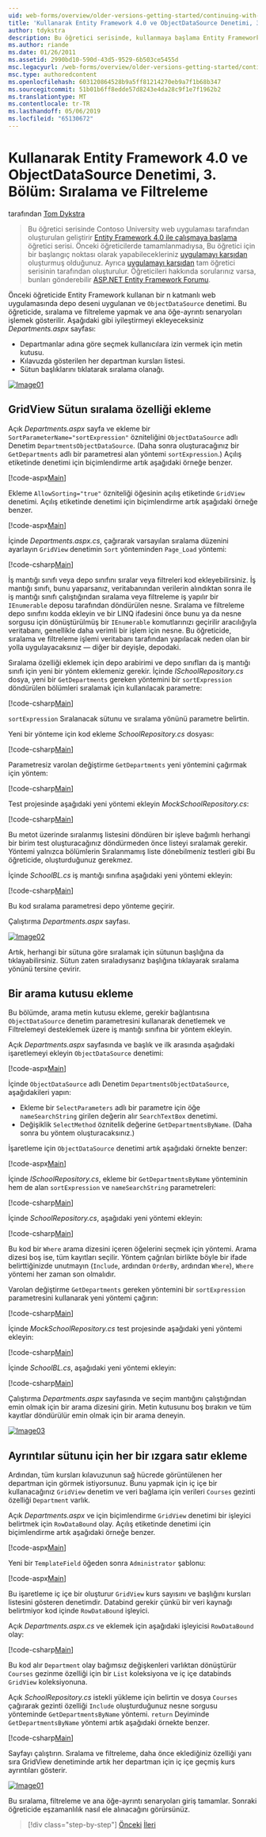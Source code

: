 ```yaml
---
uid: web-forms/overview/older-versions-getting-started/continuing-with-ef/using-the-entity-framework-and-the-objectdatasource-control-part-3-sorting-and-filtering
title: 'Kullanarak Entity Framework 4.0 ve ObjectDataSource Denetimi, 3. Bölüm: Sıralama ve filtreleme | Microsoft Docs'
author: tdykstra
description: Bu öğretici serisinde, kullanmaya başlama Entity Framework 4.0 öğretici serisinin tarafından oluşturulan Contoso University web uygulaması oluşturur. BEN...
ms.author: riande
ms.date: 01/26/2011
ms.assetid: 2990bd10-590d-43d5-9529-6b503ce5455d
msc.legacyurl: /web-forms/overview/older-versions-getting-started/continuing-with-ef/using-the-entity-framework-and-the-objectdatasource-control-part-3-sorting-and-filtering
msc.type: authoredcontent
ms.openlocfilehash: 603120864528b9a5ff81214270eb9a7f1b68b347
ms.sourcegitcommit: 51b01b6ff8edde57d8243e4da28c9f1e7f1962b2
ms.translationtype: MT
ms.contentlocale: tr-TR
ms.lasthandoff: 05/06/2019
ms.locfileid: "65130672"
---
```

# <a name="using-the-entity-framework-40-and-the-objectdatasource-control-part-3-sorting-and-filtering"></a>Kullanarak Entity Framework 4.0 ve ObjectDataSource Denetimi, 3. Bölüm: Sıralama ve Filtreleme

tarafından [Tom Dykstra](https://github.com/tdykstra)

> Bu öğretici serisinde Contoso University web uygulaması tarafından oluşturulan geliştirir [Entity Framework 4.0 ile çalışmaya başlama](https://asp.net/entity-framework/tutorials#Getting%20Started) öğretici serisi. Önceki öğreticilerde tamamlanmadıysa, Bu öğretici için bir başlangıç noktası olarak yapabilecekleriniz [uygulamayı karşıdan](https://code.msdn.microsoft.com/ASPNET-Web-Forms-97f8ee9a) oluşturmuş olduğunuz. Ayrıca [uygulamayı karşıdan](https://code.msdn.microsoft.com/ASPNET-Web-Forms-6c7197aa) tam öğretici serisinin tarafından oluşturulur. Öğreticileri hakkında sorularınız varsa, bunları gönderebilir [ASP.NET Entity Framework Forumu](https://forums.asp.net/1227.aspx).

Önceki öğreticide Entity Framework kullanan bir n katmanlı web uygulamasında depo deseni uygulanan ve `ObjectDataSource` denetimi. Bu öğreticide, sıralama ve filtreleme yapmak ve ana öğe-ayrıntı senaryoları işlemek gösterilir. Aşağıdaki gibi iyileştirmeyi ekleyeceksiniz *Departments.aspx* sayfası:

- Departmanlar adına göre seçmek kullanıcılara izin vermek için metin kutusu.
- Kılavuzda gösterilen her departman kursları listesi.
- Sütun başlıklarını tıklatarak sıralama olanağı.

[![Image01](using-the-entity-framework-and-the-objectdatasource-control-part-3-sorting-and-filtering/_static/image2.png)](using-the-entity-framework-and-the-objectdatasource-control-part-3-sorting-and-filtering/_static/image1.png)

## <a name="adding-the-ability-to-sort-gridview-columns"></a>GridView Sütun sıralama özelliği ekleme

Açık *Departments.aspx* sayfa ve ekleme bir `SortParameterName="sortExpression"` özniteliğini `ObjectDataSource` adlı Denetim `DepartmentsObjectDataSource`. (Daha sonra oluşturacağınız bir `GetDepartments` adlı bir parametresi alan yöntemi `sortExpression`.) Açılış etiketinde denetimi için biçimlendirme artık aşağıdaki örneğe benzer.

[!code-aspx[Main](using-the-entity-framework-and-the-objectdatasource-control-part-3-sorting-and-filtering/samples/sample1.aspx)]

Ekleme `AllowSorting="true"` özniteliği öğesinin açılış etiketinde `GridView` denetimi. Açılış etiketinde denetimi için biçimlendirme artık aşağıdaki örneğe benzer.

[!code-aspx[Main](using-the-entity-framework-and-the-objectdatasource-control-part-3-sorting-and-filtering/samples/sample2.aspx)]

İçinde *Departments.aspx.cs*, çağırarak varsayılan sıralama düzenini ayarlayın `GridView` denetimin `Sort` yönteminden `Page_Load` yöntemi:

[!code-csharp[Main](using-the-entity-framework-and-the-objectdatasource-control-part-3-sorting-and-filtering/samples/sample3.cs)]

İş mantığı sınıfı veya depo sınıfını sıralar veya filtreleri kod ekleyebilirsiniz. İş mantığı sınıfı, bunu yaparsanız, veritabanından verilerin alındıktan sonra ile iş mantığı sınıfı çalıştığından sıralama veya filtreleme iş yapılır bir `IEnumerable` deposu tarafından döndürülen nesne. Sıralama ve filtreleme depo sınıfını kodda ekleyin ve bir LINQ ifadesini önce bunu ya da nesne sorgusu için dönüştürülmüş bir `IEnumerable` komutlarınızı geçirilir aracılığıyla veritabanı, genellikle daha verimli bir işlem için nesne. Bu öğreticide, sıralama ve filtreleme işlemi veritabanı tarafından yapılacak neden olan bir yolla uygulayacaksınız — diğer bir deyişle, depodaki.

Sıralama özelliği eklemek için depo arabirimi ve depo sınıfları da iş mantığı sınıfı için yeni bir yöntem eklemeniz gerekir. İçinde *ISchoolRepository.cs* dosya, yeni bir `GetDepartments` gereken yöntemini bir `sortExpression` döndürülen bölümleri sıralamak için kullanılacak parametre:

[!code-csharp[Main](using-the-entity-framework-and-the-objectdatasource-control-part-3-sorting-and-filtering/samples/sample4.cs)]

`sortExpression` Sıralanacak sütunu ve sıralama yönünü parametre belirtin.

Yeni bir yönteme için kod ekleme *SchoolRepository.cs* dosyası:

[!code-csharp[Main](using-the-entity-framework-and-the-objectdatasource-control-part-3-sorting-and-filtering/samples/sample5.cs)]

Parametresiz varolan değiştirme `GetDepartments` yeni yöntemini çağırmak için yöntem:

[!code-csharp[Main](using-the-entity-framework-and-the-objectdatasource-control-part-3-sorting-and-filtering/samples/sample6.cs)]

Test projesinde aşağıdaki yeni yöntemi ekleyin *MockSchoolRepository.cs*:

[!code-csharp[Main](using-the-entity-framework-and-the-objectdatasource-control-part-3-sorting-and-filtering/samples/sample7.cs)]

Bu metot üzerinde sıralanmış listesini döndüren bir işleve bağımlı herhangi bir birim test oluşturacağınız döndürmeden önce listeyi sıralamak gerekir. Yöntemi yalnızca bölümlerin Sıralanmamış liste dönebilmeniz testleri gibi Bu öğreticide, oluşturduğunuz gerekmez.

İçinde *SchoolBL.cs* iş mantığı sınıfına aşağıdaki yeni yöntemi ekleyin:

[!code-csharp[Main](using-the-entity-framework-and-the-objectdatasource-control-part-3-sorting-and-filtering/samples/sample8.cs)]

Bu kod sıralama parametresi depo yönteme geçirir.

Çalıştırma *Departments.aspx* sayfası.

[![Image02](using-the-entity-framework-and-the-objectdatasource-control-part-3-sorting-and-filtering/_static/image4.png)](using-the-entity-framework-and-the-objectdatasource-control-part-3-sorting-and-filtering/_static/image3.png)

Artık, herhangi bir sütuna göre sıralamak için sütunun başlığına da tıklayabilirsiniz. Sütun zaten sıraladıysanız başlığına tıklayarak sıralama yönünü tersine çevirir.

## <a name="adding-a-search-box"></a>Bir arama kutusu ekleme

Bu bölümde, arama metin kutusu ekleme, gerekir bağlantısına `ObjectDataSource` denetim parametresini kullanarak denetlemek ve Filtrelemeyi desteklemek üzere iş mantığı sınıfına bir yöntem ekleyin.

Açık *Departments.aspx* sayfasında ve başlık ve ilk arasında aşağıdaki işaretlemeyi ekleyin `ObjectDataSource` denetimi:

[!code-aspx[Main](using-the-entity-framework-and-the-objectdatasource-control-part-3-sorting-and-filtering/samples/sample9.aspx)]

İçinde `ObjectDataSource` adlı Denetim `DepartmentsObjectDataSource`, aşağıdakileri yapın:

- Ekleme bir `SelectParameters` adlı bir parametre için öğe `nameSearchString` girilen değerin alır `SearchTextBox` denetimi.
- Değişiklik `SelectMethod` öznitelik değerine `GetDepartmentsByName`. (Daha sonra bu yöntem oluşturacaksınız.)

İşaretleme için `ObjectDataSource` denetimi artık aşağıdaki örnekte benzer:

[!code-aspx[Main](using-the-entity-framework-and-the-objectdatasource-control-part-3-sorting-and-filtering/samples/sample10.aspx)]

İçinde *ISchoolRepository.cs*, ekleme bir `GetDepartmentsByName` yönteminin hem de alan `sortExpression` ve `nameSearchString` parametreleri:

[!code-csharp[Main](using-the-entity-framework-and-the-objectdatasource-control-part-3-sorting-and-filtering/samples/sample11.cs)]

İçinde *SchoolRepository.cs*, aşağıdaki yeni yöntemi ekleyin:

[!code-csharp[Main](using-the-entity-framework-and-the-objectdatasource-control-part-3-sorting-and-filtering/samples/sample12.cs)]

Bu kod bir `Where` arama dizesini içeren öğelerini seçmek için yöntemi. Arama dizesi boş ise, tüm kayıtları seçilir. Yöntem çağrıları birlikte böyle bir ifade belirttiğinizde unutmayın (`Include`, ardından `OrderBy`, ardından `Where`), `Where` yöntemi her zaman son olmalıdır.

Varolan değiştirme `GetDepartments` gereken yöntemini bir `sortExpression` parametresini kullanarak yeni yöntemi çağırın:

[!code-csharp[Main](using-the-entity-framework-and-the-objectdatasource-control-part-3-sorting-and-filtering/samples/sample13.cs)]

İçinde *MockSchoolRepository.cs* test projesinde aşağıdaki yeni yöntemi ekleyin:

[!code-csharp[Main](using-the-entity-framework-and-the-objectdatasource-control-part-3-sorting-and-filtering/samples/sample14.cs)]

İçinde *SchoolBL.cs*, aşağıdaki yeni yöntemi ekleyin:

[!code-csharp[Main](using-the-entity-framework-and-the-objectdatasource-control-part-3-sorting-and-filtering/samples/sample15.cs)]

Çalıştırma *Departments.aspx* sayfasında ve seçim mantığını çalıştığından emin olmak için bir arama dizesini girin. Metin kutusunu boş bırakın ve tüm kayıtlar döndürülür emin olmak için bir arama deneyin.

[![Image03](using-the-entity-framework-and-the-objectdatasource-control-part-3-sorting-and-filtering/_static/image6.png)](using-the-entity-framework-and-the-objectdatasource-control-part-3-sorting-and-filtering/_static/image5.png)

## <a name="adding-a-details-column-for-each-grid-row"></a>Ayrıntılar sütunu için her bir ızgara satır ekleme

Ardından, tüm kursları kılavuzunun sağ hücrede görüntülenen her departman için görmek istiyorsunuz. Bunu yapmak için iç içe bir kullanacağınız `GridView` denetim ve veri bağlama için verileri `Courses` gezinti özelliği `Department` varlık.

Açık *Departments.aspx* ve için biçimlendirme `GridView` denetimi bir işleyici belirtmek için `RowDataBound` olay. Açılış etiketinde denetimi için biçimlendirme artık aşağıdaki örneğe benzer.

[!code-aspx[Main](using-the-entity-framework-and-the-objectdatasource-control-part-3-sorting-and-filtering/samples/sample16.aspx)]

Yeni bir `TemplateField` öğeden sonra `Administrator` şablonu:

[!code-aspx[Main](using-the-entity-framework-and-the-objectdatasource-control-part-3-sorting-and-filtering/samples/sample17.aspx)]

Bu işaretleme iç içe bir oluşturur `GridView` kurs sayısını ve başlığını kursları listesini gösteren denetimdir. Databind gerekir çünkü bir veri kaynağı belirtmiyor kod içinde `RowDataBound` işleyici.

Açık *Departments.aspx.cs* ve eklemek için aşağıdaki işleyicisi `RowDataBound` olay:

[!code-csharp[Main](using-the-entity-framework-and-the-objectdatasource-control-part-3-sorting-and-filtering/samples/sample18.cs)]

Bu kod alır `Department` olay bağımsız değişkenleri varlıktan dönüştürür `Courses` gezinme özelliği için bir `List` koleksiyona ve iç içe databinds `GridView` koleksiyonuna.

Açık *SchoolRepository.cs* istekli yükleme için belirtin ve dosya `Courses` çağırarak gezinti özelliği `Include` oluşturduğunuz nesne sorgusu yönteminde `GetDepartmentsByName` yöntemi. `return` Deyiminde `GetDepartmentsByName` yöntemi artık aşağıdaki örnekte benzer.

[!code-csharp[Main](using-the-entity-framework-and-the-objectdatasource-control-part-3-sorting-and-filtering/samples/sample19.cs)]

Sayfayı çalıştırın. Sıralama ve filtreleme, daha önce eklediğiniz özelliği yanı sıra GridView denetiminde artık her departman için iç içe geçmiş kurs ayrıntıları gösterir.

[![Image01](using-the-entity-framework-and-the-objectdatasource-control-part-3-sorting-and-filtering/_static/image8.png)](using-the-entity-framework-and-the-objectdatasource-control-part-3-sorting-and-filtering/_static/image7.png)

Bu sıralama, filtreleme ve ana öğe-ayrıntı senaryoları giriş tamamlar. Sonraki öğreticide eşzamanlılık nasıl ele alınacağını görürsünüz.

> [!div class="step-by-step"]
> [Önceki](using-the-entity-framework-and-the-objectdatasource-control-part-2-adding-a-business-logic-layer-and-unit-tests.md)
> [İleri](handling-concurrency-with-the-entity-framework-in-an-asp-net-web-application.md)
